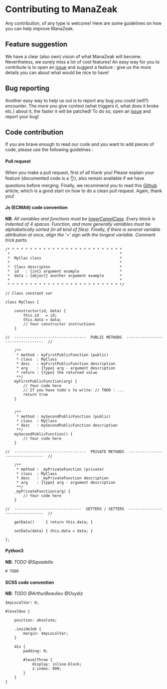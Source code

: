 # Contributing to ManaZeak

Any contribution, of any type is welcome! Here are some guidelines on how you can help improve ManaZeak.

## Feature suggestion

We have a clear (also own) vision of what ManaZeak will become. Nevertheless, we surely miss a lot of cool features! An easy way for you to contribute is to open an [issue](https://github.com/Squadella/ManaZeak/issues/new) and suggest a feature : give us the more details you can about what would be nice to have!

## Bug reporting

Another easy way to help us out is to report any bug you could (will?) encounter. The more you give context (what triggers it, what does it broke etc.) about it, the faster it will be patched! To do so, open an [issue](https://github.com/Squadella/ManaZeak/issues/new) and report your bug!

## Code contribution

 If you are brave enough to read our code and you want to add pieces of code, please use the following guidelines :

#### Pull request

When you make a pull request, first of all thank you! Please explain your feature (documented code is a :ok_hand:), also remain available if we have questions before merging. Finally, we recommend you to read this [Github](https://github.com/blog/1943-how-to-write-the-perfect-pull-request) article, which is a good start on how to do a clean pull request. Again, thank you!

#### Js (ECMA6) code convention

**NB**: *All variables and functions must be [lowerCamelCase](https://en.wiktionary.org/wiki/CamelCase). Every block is indented of 4 spaces. Function, and more generally variables must be alphabetically sorted (in all kind of files). Finally, if there is several variable attribution at once, align the '=' sign with the longest variable. Comment trick parts.*

```
/* * * * * * * * * * * * * * * * * * * * * * * * * *
 *                                                 *
 *  MyClas class                                   *
 *                                                 *
 *  Class descripton                               *
 *  id   : {int} argument example                  *
 *  data : {object} another argument example       *
 *                                                 *
 * * * * * * * * * * * * * * * * * * * * * * * * * */

// Class constant var

class MyClass {

    constructor(id, data) {
        this.id   = id;
        this.data = data;
        // Your constructor instructions
    }

//  --------------------------------  PUBLIC METHODS  ---------------------------------  //

    /**
     * method : myFirstPublicFunction (public)
     * class  : MyClass
     * desc   : myFirstPublicFunction description
     * arg    : {type} arg - argument description
     * return : {type} the returned value
     **/
    myFirstPublicFunction(arg) {
        // Your code here
        // If you have todo's to write: // TODO : ...
        return true
    }


    /**
     * method : mySecondPublicFunction (public)
     * class  : MyClass
     * desc   : mySecondPublicFunction description
     **/
    mySecondPublicFunction() {
        // Your code here
    }

//  --------------------------------  PRIVATE METHODS  --------------------------------  //

    /**
     * method : _myPrivateFunction (private)
     * class  : MyClass
     * desc   : _myPrivateFunction description
     * arg    : {type} arg - argument description
     **/
    _myPrivateFunction(arg) {
        // Your code here
    }

//  ------------------------------  GETTERS / SETTERS  --------------------------------  //

    getData()     { return this.data; }

    setData(data) { this.data = data; }

};
```

#### Python3

**NB**: *TODO @Squadella*
```
# TODO
```

#### SCSS code convention

**NB**: *TODO @ArthurBeaulieu @Oxydiz*
```
$myLocalVar: 0;

#levelOne {

    position: absolute;

    .insideJob {
        margin: $myLocalVar;
    }

    div {
        padding: 0;

        #levelThree {
            display: inline-block;
            z-index: 999;
        }
    }
}

```
